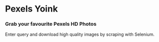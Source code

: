 # Pexels Yoink #

### Grab your favourite Pexels HD Photos

Enter query and download high quality images by scraping with Selenium.
